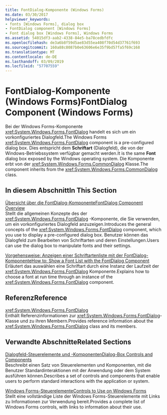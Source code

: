 ```yaml
---
title: FontDialog-Komponente (Windows Forms)
ms.date: 03/30/2017
helpviewer_keywords:
- fonts [Windows Forms], dialog box
- FontDialog component [Windows Forms]
- Font dialog box [Windows Forms], Windows Forms
ms.assetid: 54015df3-aab2-4338-84e5-ba78cedbfdfc
ms.openlocfilehash: de3a6b8f59d5ae83d55ea408f70d54d37761f693
ms.sourcegitcommit: 160a88c8087b0e63606e6e35f9bd57fa5f69c168
ms.translationtype: MT
ms.contentlocale: de-DE
ms.lasthandoff: 03/09/2019
ms.locfileid: "57707559"
---
```

# <a name="fontdialog-component-windows-forms"></a><span data-ttu-id="e12c2-102">FontDialog-Komponente (Windows Forms)</span><span class="sxs-lookup"><span data-stu-id="e12c2-102">FontDialog Component (Windows Forms)</span></span>
<span data-ttu-id="e12c2-103">Bei der Windows Forms-Komponente <xref:System.Windows.Forms.FontDialog> handelt es sich um ein vorkonfiguriertes Dialogfeld.</span><span class="sxs-lookup"><span data-stu-id="e12c2-103">The Windows Forms <xref:System.Windows.Forms.FontDialog> component is a pre-configured dialog box.</span></span> <span data-ttu-id="e12c2-104">Dies entspricht dem **Schriftart** (Dialogfeld), die von der Windows-Betriebssystem verfügbar gemacht werden.</span><span class="sxs-lookup"><span data-stu-id="e12c2-104">It is the same **Font** dialog box exposed by the Windows operating system.</span></span> <span data-ttu-id="e12c2-105">Die Komponente erbt von der <xref:System.Windows.Forms.CommonDialog> Klasse.</span><span class="sxs-lookup"><span data-stu-id="e12c2-105">The component inherits from the <xref:System.Windows.Forms.CommonDialog> class.</span></span>  
  
## <a name="in-this-section"></a><span data-ttu-id="e12c2-106">In diesem Abschnitt</span><span class="sxs-lookup"><span data-stu-id="e12c2-106">In This Section</span></span>  
 [<span data-ttu-id="e12c2-107">Übersicht über die FontDialog-Komponente</span><span class="sxs-lookup"><span data-stu-id="e12c2-107">FontDialog Component Overview</span></span>](fontdialog-component-overview-windows-forms.md)  
 <span data-ttu-id="e12c2-108">Stellt die allgemeinen Konzepte des der <xref:System.Windows.Forms.FontDialog> -Komponente, die Sie verwenden, um ein vorkonfiguriertes Dialogfeld anzuzeigen.</span><span class="sxs-lookup"><span data-stu-id="e12c2-108">Introduces the general concepts of the <xref:System.Windows.Forms.FontDialog> component, which you use to display a pre-configured dialog box.</span></span> <span data-ttu-id="e12c2-109">Benutzer können das Dialogfeld zum Bearbeiten von Schriftarten und deren Einstellungen.</span><span class="sxs-lookup"><span data-stu-id="e12c2-109">Users can use the dialog box to manipulate fonts and their settings.</span></span>  
  
 [<span data-ttu-id="e12c2-110">Vorgehensweise: Anzeigen einer Schriftartenliste mit der FontDialog-Komponente</span><span class="sxs-lookup"><span data-stu-id="e12c2-110">How to: Show a Font List with the FontDialog Component</span></span>](how-to-show-a-font-list-with-the-fontdialog-component.md)  
 <span data-ttu-id="e12c2-111">Erläutert das auswählen eine Schriftart durch eine Instanz der Laufzeit der <xref:System.Windows.Forms.FontDialog> Komponente.</span><span class="sxs-lookup"><span data-stu-id="e12c2-111">Explains how to choose a font at run time through an instance of the <xref:System.Windows.Forms.FontDialog> component.</span></span>  
  
## <a name="reference"></a><span data-ttu-id="e12c2-112">Referenz</span><span class="sxs-lookup"><span data-stu-id="e12c2-112">Reference</span></span>  
 <xref:System.Windows.Forms.FontDialog>  
 <span data-ttu-id="e12c2-113">Enthält Referenzinformationen zur <xref:System.Windows.Forms.FontDialog>-Klasse und zu ihren Membern.</span><span class="sxs-lookup"><span data-stu-id="e12c2-113">Provides reference information about the <xref:System.Windows.Forms.FontDialog> class and its members.</span></span>  
  
## <a name="related-sections"></a><span data-ttu-id="e12c2-114">Verwandte Abschnitte</span><span class="sxs-lookup"><span data-stu-id="e12c2-114">Related Sections</span></span>  
 [<span data-ttu-id="e12c2-115">Dialogfeld-Steuerelemente und -Komponenten</span><span class="sxs-lookup"><span data-stu-id="e12c2-115">Dialog-Box Controls and Components</span></span>](dialog-box-controls-and-components-windows-forms.md)  
 <span data-ttu-id="e12c2-116">Beschreibt einen Satz von Steuerelementen und Komponenten, mit die Benutzer Standardinteraktionen mit der Anwendung oder dem System ausführen können.</span><span class="sxs-lookup"><span data-stu-id="e12c2-116">Describes a set of controls and components that enable users to perform standard interactions with the application or system.</span></span>  
  
 [<span data-ttu-id="e12c2-117">Windows Forms-Steuerelemente</span><span class="sxs-lookup"><span data-stu-id="e12c2-117">Controls to Use on Windows Forms</span></span>](controls-to-use-on-windows-forms.md)  
 <span data-ttu-id="e12c2-118">Stellt eine vollständige Liste der Windows Forms-Steuerelemente mit Links zu Informationen zur Verwendung bereit.</span><span class="sxs-lookup"><span data-stu-id="e12c2-118">Provides a complete list of Windows Forms controls, with links to information about their use.</span></span>
